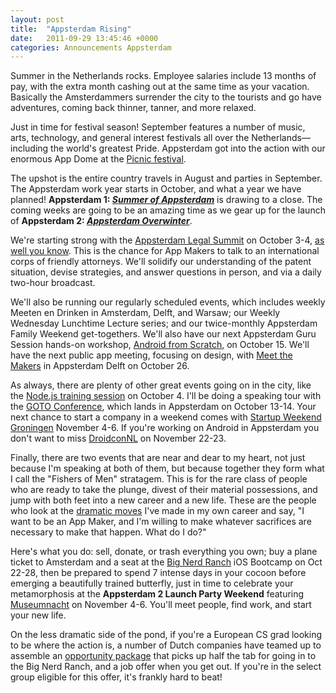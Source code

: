 ```yaml
---
layout: post
title:  "Appsterdam Rising"
date:   2011-09-29 13:45:46 +0000
categories: Announcements Appsterdam
---
```



Summer in the Netherlands rocks. Employee salaries include 13 months of pay, with the extra month cashing out at the same time as your vacation. Basically the Amsterdammers surrender the city to the tourists and go have adventures, coming back thinner, tanner, and more relaxed.



Just in time for festival season! September features a number of music, arts, technology, and general interest festivals all over the Netherlands—including the world's greatest Pride. Appsterdam got into the action with our enormous App Dome at the <a href="http://www.picnicnetwork.org/appsterdam-the-hackathon-and-an-interview-with-klaas-speller">Picnic festival</a>. 



The upshot is the entire country travels in August and parties in September. The Appsterdam work year starts in October, and what a year we have planned! <strong>Appsterdam 1: <a href="http://www.youtube.com/watch?v=HE8jb1HlK38"><em>Summer of Appsterdam</em></a></strong> is drawing to a close. The coming weeks are going to be an amazing time as we gear up for the launch of <strong>Appsterdam 2: <a href="http://www.youtube.com/watch?v=7g9WjcGdxuM"><em>Appsterdam Overwinter</em></a></strong>.



We're starting strong with the <a href="http://www.meetup.com/Appsterdam/events/33345872/">Appsterdam Legal Summit</a> on October 3-4, <a href="http://mur.mu.rs/?p=353">as well you know</a>. This is the chance for App Makers to talk to an international corps of friendly attorneys. We'll solidify our understanding of the patent situation, devise strategies, and answer questions in person, and via a daily two-hour broadcast.



We'll also be running our regularly scheduled events, which includes weekly Meeten en Drinken in Amsterdam, Delft, and Warsaw; our Weekly Wednesday Lunchtime Lecture series; and our twice-monthly Appsterdam Family Weekend get-togethers. We'll also have our next Appsterdam Guru Session hands-on workshop, <a href="http://www.meetup.com/Appsterdam/events/35429692/">Android from Scratch</a>, on October 15. We'll have the next public app meeting, focusing on design, with <a href="http://www.meetup.com/Appsterdam/events/35310372/">Meet the Makers</a> in Appsterdam Delft on October 26.



As always, there are plenty of other great events going on in the city, like the <a href="http://nodetraining.com/">Node.js training session</a> on October 4. I'll be doing a speaking tour with the <a href="http://gotocon.com/amsterdam-2011">GOTO Conference</a>, which lands in Appsterdam on October 13-14. Your next chance to start a company in a weekend comes with <a href="http://groningen.startupweekend.org/">Startup Weekend Groningen</a> November 4-6. If you're working on Android in Appsterdam you don't want to miss <a href="http://droidcon.nl/">DroidconNL</a> on November 22-23.



Finally, there are two events that are near and dear to my heart, not just because I'm speaking at both of them, but because together they form what I call the "Fishers of Men" stratagem. This is for the rare class of people who are ready to take the plunge, divest of their material possessions, and jump with both feet into a new career and a new life. These are the people who look at the <a href="http://le.mu.rs/motherfucker/Entries/2007/8/18_How_I_Became_a_Programmer.html">dramatic moves</a> I've made in my own career and say, "I want to be an App Maker, and I'm willing to make whatever sacrifices are necessary to make that happen. What do I do?"



Here's what you do: sell, donate, or trash everything you own; buy a plane ticket to Amsterdam and a seat at the <a href="http://www.bignerdranch.com/classes/beginning_ios_iphone_ipad_">Big Nerd Ranch</a> iOS Bootcamp on Oct 22-28, then be prepared to spend 7 intense days in your cocoon before emerging a beautifully trained butterfly, just in time to celebrate your metamorphosis at the <strong>Appsterdam 2 Launch Party Weekend</strong> featuring <a href="http://n8.nl">Museumnacht</a> on November 4-6. You'll meet people, find work, and start your new life.



On the less dramatic side of the pond, if you're a European CS grad looking to be where the action is, a number of Dutch companies have teamed up to assemble an <a href="http://www.realwire.com/releases/Leading-iPhoneiPad-developers-to-offer-10-Amsterdam-based-app-development-careers">opportunity package</a> that picks up half the tab for going in to the Big Nerd Ranch, and a job offer when you get out. If you're in the select group eligible for this offer, it's frankly hard to beat!


